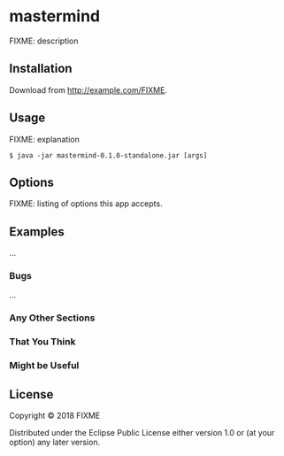 # mastermind

FIXME: description

## Installation

Download from http://example.com/FIXME.

## Usage

FIXME: explanation

    $ java -jar mastermind-0.1.0-standalone.jar [args]

## Options

FIXME: listing of options this app accepts.

## Examples

...

### Bugs

...

### Any Other Sections
### That You Think
### Might be Useful

## License

Copyright © 2018 FIXME

Distributed under the Eclipse Public License either version 1.0 or (at
your option) any later version.
